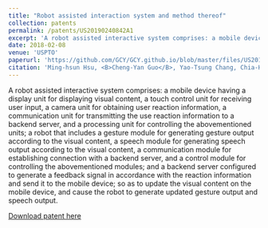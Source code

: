 ```yaml
---
title: "Robot assisted interaction system and method thereof"
collection: patents
permalink: /patents/US20190240842A1
excerpt: 'A robot assisted interactive system comprises: a mobile device having a display unit for displaying visual content, a touch control unit for receiving user input, a camera unit for obtaining user reaction information, a communication unit for transmitting the use reaction information to a backend server, and a processing unit for controlling the abovementioned units; a robot that includes a gesture module for generating gesture output according to the visual content, a speech module for generating speech output according to the visual content, a communication module for establishing connection with a backend server, and a control module for controlling the abovementioned modules; and a backend server configured to generate a feedback signal in accordance with the reaction information and send it to the mobile device; so as to update the visual content on the mobile device, and cause the robot to generate updated gesture output and speech output.'
date: 2018-02-08
venue: 'USPTO'
paperurl: 'https://github.com/GCY/GCY.github.io/blob/master/files/US20190240842A1.pdf'
citation: 'Ming-hsun Hsu, <B>Cheng-Yan Guo</B>, Yao-Tsung Chang, Chia-Hung Kuo'
---
```

A robot assisted interactive system comprises: a mobile device having a display unit for displaying visual content, a touch control unit for receiving user input, a camera unit for obtaining user reaction information, a communication unit for transmitting the use reaction information to a backend server, and a processing unit for controlling the abovementioned units; a robot that includes a gesture module for generating gesture output according to the visual content, a speech module for generating speech output according to the visual content, a communication module for establishing connection with a backend server, and a control module for controlling the abovementioned modules; and a backend server configured to generate a feedback signal in accordance with the reaction information and send it to the mobile device; so as to update the visual content on the mobile device, and cause the robot to generate updated gesture output and speech output.
<!--

<p align="center">
    <img src="/res/patent/ROBOT.png" width="600" height="600">
</p>

-->
[Download patent here](https://github.com/GCY/GCY.github.io/blob/master/files/US20190240842A1.pdf)
